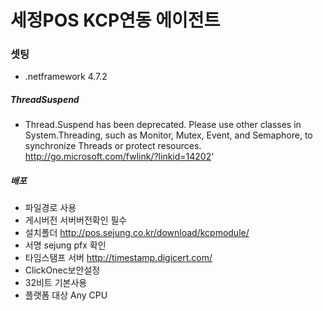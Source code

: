 # 세정POS KCP연동 에이전트

### 셋팅
- .netframework 4.7.2

##### ThreadSuspend 
 - Thread.Suspend has been deprecated.  Please use other classes in System.Threading, such as Monitor, Mutex, Event, and Semaphore, 
to synchronize Threads or protect resources.  http://go.microsoft.com/fwlink/?linkid=14202'	

##### 배포
 - 파일경로 사용
 - 게시버전 서버버전확인 필수
 - 설치폴더 http://pos.sejung.co.kr/download/kcpmodule/
 - 서명 sejung pfx 확인
 - 타임스탬프 서버 http://timestamp.digicert.com/
 - ClickOnec보안설정
 - 32비트 기본사용
 - 플랫폼 대상 Any CPU